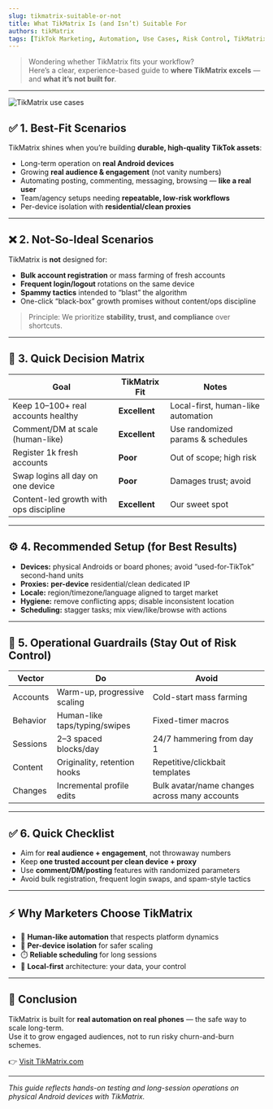 ```yaml
---
slug: tikmatrix-suitable-or-not
title: What TikMatrix Is (and Isn’t) Suitable For
authors: tikMatrix
tags: [TikTok Marketing, Automation, Use Cases, Risk Control, TikMatrix]
---
```


> Wondering whether TikMatrix fits your workflow?  
> Here’s a clear, experience-based guide to **where TikMatrix excels** — and **what it’s not built for**.

<!-- truncate -->
---
![TikMatrix use cases](/img/blog/tikmatrix-suitable.webp)

## ✅ 1. Best-Fit Scenarios

TikMatrix shines when you’re building **durable, high-quality TikTok assets**:

- Long-term operation on **real Android devices**  
- Growing **real audience & engagement** (not vanity numbers)  
- Automating posting, commenting, messaging, browsing — **like a real user**  
- Team/agency setups needing **repeatable, low-risk workflows**  
- Per-device isolation with **residential/clean proxies**

---

## ❌ 2. Not-So-Ideal Scenarios

TikMatrix is **not** designed for:

- **Bulk account registration** or mass farming of fresh accounts  
- **Frequent login/logout** rotations on the same device  
- **Spammy tactics** intended to “blast” the algorithm  
- One-click “black-box” growth promises without content/ops discipline

> Principle: We prioritize **stability, trust, and compliance** over shortcuts.

---

## 🧭 3. Quick Decision Matrix

| Goal | TikMatrix Fit | Notes |
|---|---|---|
| Keep 10–100+ real accounts healthy | **Excellent** | Local-first, human-like automation |
| Comment/DM at scale (human-like) | **Excellent** | Use randomized params & schedules |
| Register 1k fresh accounts | **Poor** | Out of scope; high risk |
| Swap logins all day on one device | **Poor** | Damages trust; avoid |
| Content-led growth with ops discipline | **Excellent** | Our sweet spot |

---

## ⚙️ 4. Recommended Setup (for Best Results)

- **Devices:** physical Androids or board phones; avoid “used-for-TikTok” second-hand units  
- **Proxies:** **per-device** residential/clean dedicated IP  
- **Locale:** region/timezone/language aligned to target market  
- **Hygiene:** remove conflicting apps; disable inconsistent location  
- **Scheduling:** stagger tasks; mix view/like/browse with actions

---

## 🧩 5. Operational Guardrails (Stay Out of Risk Control)

| Vector | Do | Avoid |
|---|---|---|
| Accounts | Warm-up, progressive scaling | Cold-start mass farming |
| Behavior | Human-like taps/typing/swipes | Fixed-timer macros |
| Sessions | 2–3 spaced blocks/day | 24/7 hammering from day 1 |
| Content | Originality, retention hooks | Repetitive/clickbait templates |
| Changes | Incremental profile edits | Bulk avatar/name changes across many accounts |

---

## ✅ 6. Quick Checklist

- Aim for **real audience + engagement**, not throwaway numbers  
- Keep **one trusted account per clean device + proxy**  
- Use **comment/DM/posting** features with randomized parameters  
- Avoid bulk registration, frequent login swaps, and spam-style tactics

---

## ⚡ Why Marketers Choose TikMatrix

- 🤖 **Human-like automation** that respects platform dynamics  
- 🧩 **Per-device isolation** for safer scaling  
- ⏱️ **Reliable scheduling** for long sessions  
- 🔐 **Local-first** architecture: your data, your control

---

## 🏁 Conclusion

TikMatrix is built for **real automation on real phones** — the safe way to scale long-term.  
Use it to grow engaged audiences, not to run risky churn-and-burn schemes.

👉 [Visit TikMatrix.com](https://www.tikmatrix.com)

---

_This guide reflects hands-on testing and long-session operations on physical Android devices with TikMatrix._
